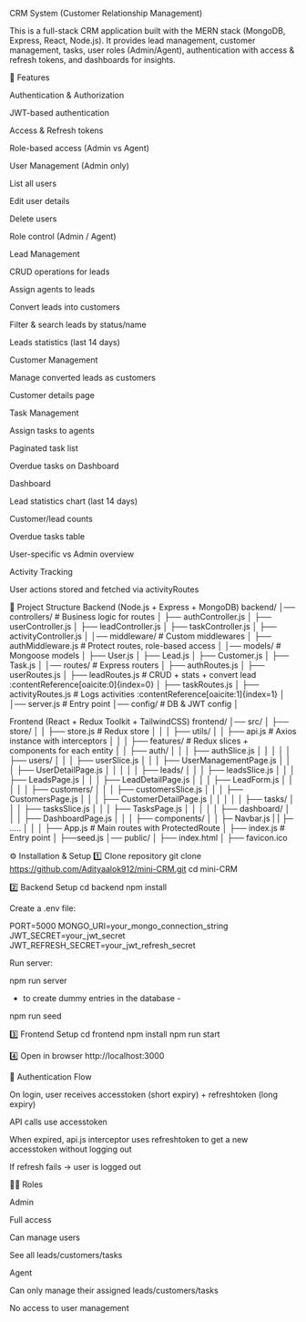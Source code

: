 CRM System (Customer Relationship Management)

This is a full-stack CRM application built with the MERN stack (MongoDB, Express, React, Node.js).
It provides lead management, customer management, tasks, user roles (Admin/Agent), authentication with access & refresh tokens, and dashboards for insights.

🚀 Features

Authentication & Authorization

JWT-based authentication

Access & Refresh tokens

Role-based access (Admin vs Agent)

User Management (Admin only)

List all users

Edit user details

Delete users

Role control (Admin / Agent)

Lead Management

CRUD operations for leads

Assign agents to leads

Convert leads into customers

Filter & search leads by status/name

Leads statistics (last 14 days)

Customer Management

Manage converted leads as customers

Customer details page

Task Management

Assign tasks to agents

Paginated task list

Overdue tasks on Dashboard

Dashboard

Lead statistics chart (last 14 days)

Customer/lead counts

Overdue tasks table

User-specific vs Admin overview

Activity Tracking

User actions stored and fetched via activityRoutes

📂 Project Structure
Backend (Node.js + Express + MongoDB)
backend/
│── controllers/        # Business logic for routes
│   ├── authController.js
│   ├── userController.js
│   ├── leadController.js
│   ├── taskController.js
│   ├── activityController.js
│
│── middleware/         # Custom middlewares
│   ├── authMiddleware.js  # Protect routes, role-based access
│
│── models/             # Mongoose models
│   ├── User.js
│   ├── Lead.js
│   ├── Customer.js
│   ├── Task.js
│
│── routes/             # Express routers
│   ├── authRoutes.js
│   ├── userRoutes.js
│   ├── leadRoutes.js        # CRUD + stats + convert lead :contentReference[oaicite:0]{index=0}
│   ├── taskRoutes.js
│   ├── activityRoutes.js    # Logs activities :contentReference[oaicite:1]{index=1}
│
│── server.js           # Entry point
│── config/             # DB & JWT config
│

Frontend (React + Redux Toolkit + TailwindCSS)
frontend/
│── src/
│   ├── store/
│   │   ├── store.js          # Redux store
│   │
│   ├── utils/
│   │   ├── api.js            # Axios instance with interceptors
│   │
│   ├── features/             # Redux slices + components for each entity
│   │   ├── auth/
│   │   │   ├── authSlice.js
│   │   │
│   │   ├── users/
│   │   │   ├── userSlice.js
│   │   │   ├── UserManagementPage.js
│   │   │   ├── UserDetailPage.js
│   │   │
│   │   ├── leads/
│   │   │   ├── leadsSlice.js
│   │   │   ├── LeadsPage.js
│   │   │   ├── LeadDetailPage.js
│   │   │   ├── LeadForm.js
│   │   │
│   │   ├── customers/
│   │   │   ├── customersSlice.js
│   │   │   ├── CustomersPage.js
│   │   │   ├── CustomerDetailPage.js
│   │   │
│   │   ├── tasks/
│   │   │   ├── tasksSlice.js
│   │   │   ├── TasksPage.js
│   │   │
│   │   ├── dashboard/
│   │   │   ├── DashboardPage.js
│   │
│   ├── components/
│   │   ├─ Navbar.js
|   |   ├─ .....
│   │
│   ├── App.js                # Main routes with ProtectedRoute
│   ├── index.js              # Entry point
│   ├──seed.js
│── public/
│   ├── index.html
│   ├── favicon.ico

⚙️ Installation & Setup
1️⃣ Clone repository
git clone https://github.com/Adityaalok912/mini-CRM.git
cd mini-CRM

2️⃣ Backend Setup
cd backend
npm install


Create a .env file:

PORT=5000
MONGO_URI=your_mongo_connection_string
JWT_SECRET=your_jwt_secret
JWT_REFRESH_SECRET=your_jwt_refresh_secret


Run server:

npm run server

- to create dummy entries in the database -
  
npm run seed


3️⃣ Frontend Setup
cd frontend
npm install
npm run start

4️⃣ Open in browser
http://localhost:3000

🔐 Authentication Flow

On login, user receives accesstoken (short expiry) + refreshtoken (long expiry)

API calls use accesstoken

When expired, api.js interceptor uses refreshtoken to get a new accesstoken without logging out

If refresh fails → user is logged out

👨‍💻 Roles

Admin

Full access

Can manage users

See all leads/customers/tasks

Agent

Can only manage their assigned leads/customers/tasks

No access to user management
